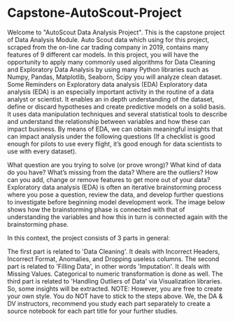 # Capstone-AutoScout-Project
Welcome to "AutoScout Data Analysis Project". This is the capstone project of Data Analysis Module. Auto Scout data which using for this project, scraped from the on-line car trading company in 2019, contains many features of 9 different car models. In this project, you will have the opportunity to apply many commonly used algorithms for Data Cleaning and Exploratory Data Analysis by using many Python libraries such as Numpy, Pandas, Matplotlib, Seaborn, Scipy you will analyze clean dataset.
Some Reminders on Exploratory data analysis (EDA)
Exploratory data analysis (EDA) is an especially important activity in the routine of a data analyst or scientist. It enables an in depth understanding of the dataset, define or discard hypotheses and create predictive models on a solid basis. It uses data manipulation techniques and several statistical tools to describe and understand the relationship between variables and how these can impact business. By means of EDA, we can obtain meaningful insights that can impact analysis under the following questions (If a checklist is good enough for pilots to use every flight, it’s good enough for data scientists to use with every dataset).

What question are you trying to solve (or prove wrong)?
What kind of data do you have?
What’s missing from the data?
Where are the outliers?
How can you add, change or remove features to get more out of your data?
Exploratory data analysis (EDA) is often an iterative brainstorming process where you pose a question, review the data, and develop further questions to investigate before beginning model development work. The image below shows how the brainstorming phase is connected with that of understanding the variables and how this in turn is connected again with the brainstorming phase.




In this context, the project consists of 3 parts in general:

The first part is related to 'Data Cleaning'. It deals with Incorrect Headers, Incorrect Format, Anomalies, and Dropping useless columns.
The second part is related to 'Filling Data', in other words 'Imputation'. It deals with Missing Values. Categorical to numeric transformation is done as well.
The third part is related to 'Handling Outliers of Data' via Visualization libraries. So, some insights will be extracted.
NOTE: However, you are free to create your own style. You do NOT have to stick to the steps above. We, the DA & DV instructors, recommend you study each part separately to create a source notebook for each part title for your further studies.

